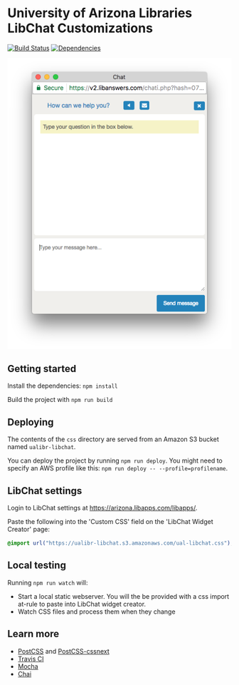# University of Arizona Libraries LibChat Customizations

[![Build Status](https://travis-ci.org/ualibraries/ual-libchat.svg?branch=master)](https://travis-ci.org/ualibraries/ual-libchat)
[![Dependencies](https://david-dm.org/ualibraries/ual-libchat.svg)](https://david-dm.org/ualibraries/ual-libchat)

![Screenshot](screenshot.png)

## Getting started

Install the dependencies: `npm install`

Build the project with `npm run build`

## Deploying

The contents of the `css` directory are served from an Amazon S3 bucket named `ualibr-libchat`.

You can deploy the project by running `npm run deploy`. You might need to specify an AWS profile
like this: `npm run deploy -- --profile=profilename`.

## LibChat settings

Login to LibChat settings at https://arizona.libapps.com/libapps/.

Paste the following into the 'Custom CSS' field on the 'LibChat Widget Creator' page:

```css
@import url("https://ualibr-libchat.s3.amazonaws.com/ual-libchat.css");
```

## Local testing

Running `npm run watch` will:

* Start a local static webserver.
You will the be provided with a css import at-rule to paste into LibChat widget creator.
* Watch CSS files and process them when they change

## Learn more

* [PostCSS](http://postcss.org/) and [PostCSS-cssnext](http://cssnext.io/)
* [Travis CI](https://travis-ci.org/)
* [Mocha](http://mochajs.org/)
* [Chai](http://chaijs.com/)
